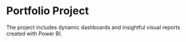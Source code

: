 # Portfolio Project

The project includes dynamic dashboards and insightful visual reports created with Power BI.
